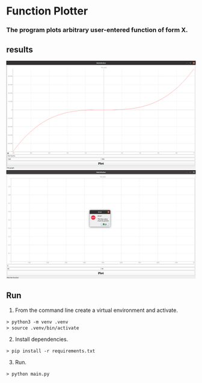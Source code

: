 # Function Plotter
### The program plots arbitrary user-entered function of form X.

## results

![img](results/result_1.png)
![img](results/result_2.png)


## Run

1. From the command line create a virtual environment and activate.
```
> python3 -m venv .venv
> source .venv/bin/activate
```

2. Install dependencies.
```
> pip install -r requirements.txt
```

3. Run.
```
> python main.py
```
